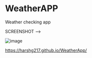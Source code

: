# WeatherAPP
Weather checking app 

SCREENSHOT -->

![image](https://user-images.githubusercontent.com/64436011/134903287-59ac1781-18b1-4111-b199-6553a6a82c88.png)
 
 https://harshg217.github.io/WeatherApp/
